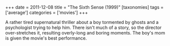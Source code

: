 +++
date = 2011-12-08
title = "The Sixth Sense (1999)"
[taxonomies]
tags = ['average']
categories = ['movies']
+++

A rather tired supernatural thriller about a boy tormented by ghosts and
a psychologist trying to help him. There isn't much of a story, so the
director over-stretches it, resulting overly-long and boring moments.
The boy's mom is given the movie's best performance.
